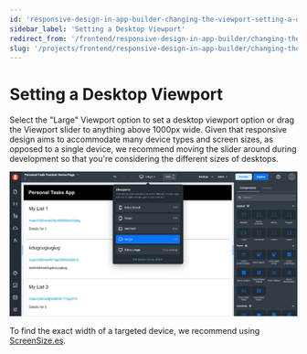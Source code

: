 ```yaml
---
id: 'responsive-design-in-app-builder-changing-the-viewport-setting-a-desktop-viewport'
sidebar_label: 'Setting a Desktop Viewport'
redirect_from: '/frontend/responsive-design-in-app-builder/changing-the-viewport/setting-a-desktop-viewport'
slug: '/projects/frontend/responsive-design-in-app-builder/changing-the-viewport/setting-a-desktop-viewport'
---
```


# Setting a Desktop Viewport

Select the "Large" Viewport option to set a desktop viewport option or drag the Viewport slider to anything above 1000px wide. Given that responsive design aims to accommodate many device types and screen sizes, as opposed to a single device, we recommend moving the slider around during development so that you're considering the different sizes of desktops.

![Desktop viewport](./_images/ab-responsive-design-in-app-builder-changing-the-viewport-setting-a-desktop-viewport-1.png)

To find the exact width of a targeted device, we recommend using [ScreenSize.es](https://screensiz.es/).
